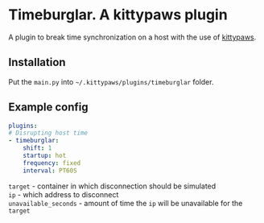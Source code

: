 # Timeburglar. A kittypaws plugin

A plugin to break time synchronization on a host with the use of [kittypaws](https://github.com/subatiq/kittypaws).

## Installation

Put the `main.py` into `~/.kittypaws/plugins/timeburglar` folder.

## Example config

```yaml
plugins:
# Disrupting host time
- timeburglar:
    shift: 1
    startup: hot
    frequency: fixed
    interval: PT60S
```

`target` - container in which disconnection should be simulated\
`ip` - which address to disconnect\
`unavailable_seconds` - amount of time the `ip` will be unavailable for the `target`
